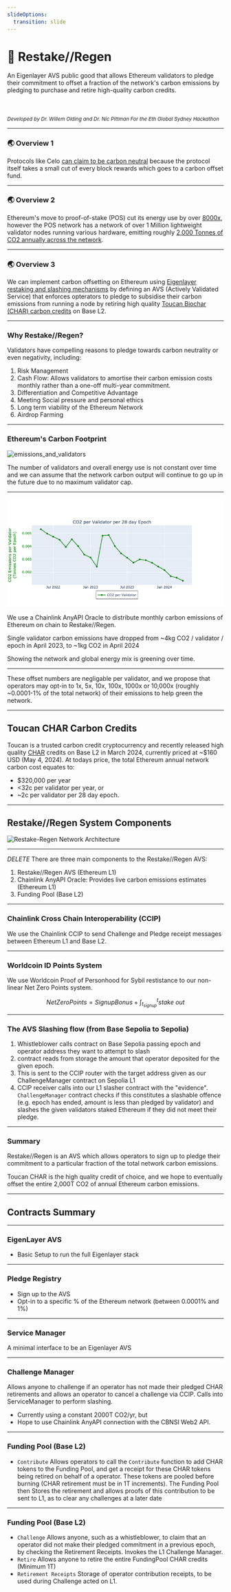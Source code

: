 ```yaml
---
slideOptions:
  transition: slide
---
```


# 🌱 Restake//Regen


An Eigenlayer AVS public good that allows Ethereum validators to pledge their commitment to offset a fraction of the network's carbon emissions by pledging to purchase and retire high-quality carbon credits.

<br>

<sub>*Developed by Dr. Willem Olding and Dr. Nic Pittman*
*For the Eth Global Sydney Hackathon*</sub>

---

### 🌏 Overview 1

Protocols like Celo [can claim to be carbon neutral](https://blog.celo.org/a-carbon-negative-blockchain-its-here-and-it-s-celo-60228de36490) because the protocol itself takes a small cut of every block rewards which goes to a carbon offset fund.

---

### 🌏 Overview 2

Ethereum's move to proof-of-stake (POS) cut its energy use by over [8000x](https://ethereum.org/en/energy-consumption/), however the POS network has a network of over 1 Million lightweight validator nodes running various hardware, emitting roughly [2,000 Tonnes of CO2 annually across the network](https://ccaf.io/cbnsi/ethereum/ghg). 

---

### 🌏 Overview 3

We can implement carbon offsetting on Ethereum using [Eigenlayer restaking and slashing mechanisms](https://www.blog.eigenlayer.xyz/ycie/) by defining an AVS (Actively Validated Service) that enforces opterators to pledge to subsidise their carbon emissions from running a node by retiring high quality [Toucan Biochar (CHAR) carbon credits](https://app.toucan.earth/) on Base L2.

---

### Why Restake//Regen?

Validators have compelling reasons to pledge towards carbon neutrality or even negativity, including:
1. Risk Management
2. Cash Flow: Allows validators to amortise their carbon emission costs monthly rather than a one-off multi-year commitment.
3. Differentiation and Competitive Advantage
4. Meeting Social pressure and personal ethics
5. Long term viability of the Ethereum Network
7. Airdrop Farming

---

### Ethereum's Carbon Footprint
![emissions_and_validators](https://github.com/willemolding/Restake-Regen/blob/main/assets/figures/emissions_per_validator_singleplot.png?raw=true)

The number of validators and overall energy use is not constant over time and we can assume that the network carbon output will continue to go up in the future due to no maximum validator cap. 

---

![emissions_per_validator](https://github.com/willemolding/Restake-Regen/blob/main/assets/figures/emissions_per_validator_epoch.png?raw=true)

We use a Chainlink AnyAPI Oracle to distribute monthly carbon emissions of Ethereum on chain to Restake//Regen.

Single validator carbon emissions have dropped from ~4kg CO2 / validator / epoch in April 2023, to ~1kg CO2 in April 2024

Showing the network and global energy mix is greening over time.

---

These offset numbers are negligable per validator, and we propose that operators may opt-in to 1x, 5x, 10x, 100x, 1000x or 10,000x (roughly ~0.0001-1% of the total network) of their emissions to help green the network.

---

## Toucan CHAR Carbon Credits
Toucan is a trusted carbon credit cryptocurrency and recently released high quality [CHAR](https://app.toucan.earth/) credits on Base L2 in March 2024, currently priced at ~$160 USD (May 4, 2024).
At todays price, the total Ethereum annual network carbon cost equates to: 
- $320,000 per year
- <32c per validator per year, or
- ~2c per validator per 28 day epoch.

---

## Restake//Regen System Components

![Restake-Regen Network Architecture](https://github.com/willemolding/Restake-Regen/blob/main/assets/figures/network_diagram.excalidraw.svg?raw=True)

---

*DELETE*
There are three main components to the Restake//Regen AVS: 
1. Restake//Regen AVS (Ethereum L1)
2. Chainlink AnyAPI Oracle: Provides live carbon emissions estimates (Ethereum L1)
3. Funding Pool (Base L2)

---

### Chainlink Cross Chain Interoperability (CCIP)
We use the Chainlink CCIP to send Challenge and Pledge receipt messages between Ethereum L1 and Base L2. 

---

### Worldcoin ID Points System
We use Worldcoin Proof of Personhood for Sybil restistance to our non-linear Net Zero Points system.


$$NetZeroPoints = SignupBonus+\int_{t_{signup}}^t stake\ out$$


---


### The AVS Slashing flow (from Base Sepolia to Sepolia)

1. Whistleblower calls contract on Base Sepolia passing epoch and operator address they want to attempt to slash
2. contract reads from storage the amount that operator deposited for the given epoch.
3. This is sent to the CCIP router with the target address given as our ChallengeManager contract on Sepolia L1
4. CCIP receiver calls into our L1 slasher contract with the "evidence". `ChallengeManager` contract checks if this constitutes a slashable offence (e.g. epoch has ended, amount is less than pledged by validator) and slashes the given validators staked Ethereum if they did not meet their pledge.

---

### Summary

Restake//Regen is an AVS which allows operators to sign up to pledge their commitment to a particular fraction of the total network carbon emissions.

Toucan CHAR is the high quality credit of choice, and we hope to eventually offset the entire 2,000T CO2 of annual Ethereum carbon emissions.


---

## Contracts Summary

---

### EigenLayer AVS
- Basic Setup to run the full Eigenlayer stack

---

### Pledge Registry
- Sign up to the AVS
- Opt-in to a specific % of the Ethereum network (between 0.0001% and 1%)

---

### Service Manager
A minimal interface to be an Eigenlayer AVS

---

### Challenge Manager
Allows anyone to challenge if an operator has not made their pledged CHAR retirements and allows an operator to cancel a challenge via CCIP. Calls into ServiceManager to perform slashing.
 - Currently using a constant 2000T CO2/yr, but
 - Hope to use Chainlink AnyAPI connection with the CBNSI Web2 API. 

---

### Funding Pool (Base L2)
 - `Contribute`
Allows operators to call the `Contribute` function to add CHAR tokens to the Funding Pool, and get a receipt for these CHAR tokens being retired on behalf of a operator. These tokens are pooled before burning (CHAR retirement must be in 1T increments). The Funding Pool then Stores the retirement and allows proofs of this contribution to be sent to L1, as to clear any challenges at a later date

---

### Funding Pool (Base L2)

- `Challenge`
Allows anyone, such as a whistleblower, to claim that an operator did not make their pledged commitment in a previous epoch, by checking the Retirement Receipts. Invokes the L1 Challenge Manager.
- `Retire`
Allows anyone to retire the entire FundingPool CHAR credits (Minimum 1T)
- `Retirement Receipts`
Storage of operator contribution receipts, to be used during Challenge acted on L1. 